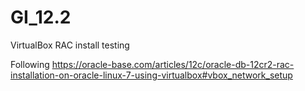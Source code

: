 # GI_12.2
VirtualBox RAC install testing

Following https://oracle-base.com/articles/12c/oracle-db-12cr2-rac-installation-on-oracle-linux-7-using-virtualbox#vbox_network_setup

